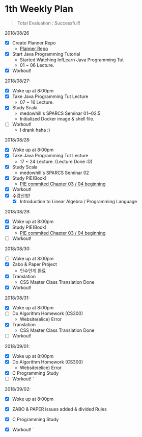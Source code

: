 # 1th Weekly Plan

> Total Evaluation : Successful!!

2018/08/26

- [x] Create Planner Repo
  - [Planner Repo](https://github.com/lopun/planner)
- [x] Start Java Programming Tutorial
  - Started Watching InfLearn Java Programming Tut
  - 01 ~ 06 Lecture.
- [x] Workout!

2018/08/27:

- [x] Woke up at 8:00pm
- [x] Take Java Programming Tut Lecture
  - 07 ~ 16 Lecture.
- [x] Study Scala
  - medowhill's SPARCS Seminar 01~02.5
  - Initialized Docker image & shell file.
- [ ] Workout!
  - I drank haha :)

2018/08/28:

- [x] Woke up at 8:00pm
- [x] Take Java Programming Tut Lecture
  - 17 ~ 24 Lecture. (Lecture Done :D)
- [x] Study Scala
  - medowhill's SPARCS Seminar 02
- [x] Study PIE(Book)
  - [PIE commited Chapter 03 / 04 beginning](https://github.com/lopun/Algorithm_Practice)
- [x] Workout!
- [x] 수강신청!
  - [x] Introduction to Linear Algebra / Programming Language

2018/08/29:

- [x] Woke up at 8:00pm
- [x] Study PIE(Book)
  - [PIE commited Chapter 03 / 04 beginning](https://github.com/lopun/Algorithm_Practice)
- [ ] Workout!

2018/08/30:

- [ ] Woke up at 8:00pm
- [x] Zabo & Paper Project 
  - 인수인계 완료
- [x] Translation
  - CSS Master Class Translation Done
- [x] Workout!

2018/08/31:

- [x] Woke up at 8:00pm
- [ ] Do Algorithm Homework (CS300)
  - Website(elice) Error
- [x] Translation
  - CSS Master Class Translation Done
- [ ] Workout!

2018/09/01:

- [x] Woke up at 8:00pm
- [x] Do Algorithm Homework (CS300)
  - Website(elice) Error
- [x] C Programming Study
- [ ] Workout!  `

2018/09/02:
- [x] Woke up at 8:00pm
- [x] ZABO & PAPER issues added & divided Rules
- [x] C Programming Study
- [x] Workout!  `


